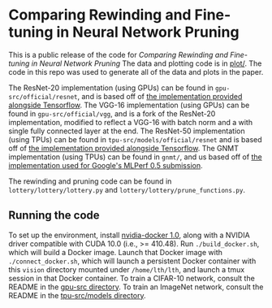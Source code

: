 # Comparing Rewinding and Fine-tuning in Neural Network Pruning

This is a public release of the code for *Comparing Rewinding and Fine-tuning in Neural Network Pruning*
The data and plotting code is in [plot/](./plot).
The code in this repo was used to generate all of the data and plots in the paper.

The ResNet-20 implementation (using GPUs) can be found in `gpu-src/official/resnet`, and is based off of [the implementation provided alongside Tensorflow](https://github.com/tensorflow/models/tree/v1.13.0/official/resnet).
The VGG-16 implementation (using GPUs) can be found in `gpu-src/official/vgg`, and is a fork of the ResNet-20 implementation, modified to reflect a VGG-16 with batch norm and a with single fully connected layer at the end.
The ResNet-50 implementation (using TPUs) can be found in `tpu-src/models/official/resnet` and is based off of [the implementation provided alongside Tensorflow](https://github.com/tensorflow/tpu/tree/98497e0b/models/official/resnet).
The GNMT implementation (using TPUs) can be found in `gnmt/`, and us based off of [the implementation used for Google's MLPerf 0.5 submission](https://github.com/mlperf/training_results_v0.5/tree/7238ee7/v0.5.0/google/cloud_v3.8/gnmt-tpuv3-8).

The rewinding and pruning code can be found in `lottery/lottery/lottery.py` and `lottery/lottery/prune_functions.py`.

## Running the code

To set up the environment, install [nvidia-docker 1.0](https://github.com/NVIDIA/nvidia-docker/wiki/Installation-(version-1.0)), along with a NVIDIA driver compatible with CUDA 10.0 (i.e., >= 410.48).
Run `./build_docker.sh`, which will build a Docker image.
Launch that Docker image with `./connect_docker.sh`, which will launch a persistent Docker container with this `vision` directory mounted under `/home/lth/lth`, and launch a tmux session in that Docker container.
To train a CIFAR-10 network, consult the README in the [gpu-src directory](./gpu-src/).
To train an ImageNet network, consult the README in the [tpu-src/models directory](./tpu-src/models/).

